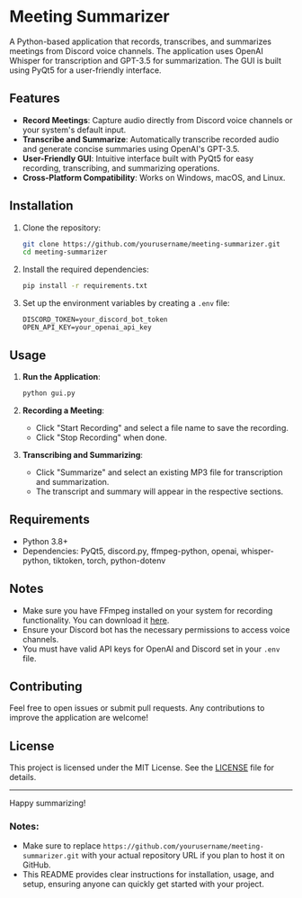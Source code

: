 # Meeting Summarizer

A Python-based application that records, transcribes, and summarizes meetings from Discord voice channels. The application uses OpenAI Whisper for transcription and GPT-3.5 for summarization. The GUI is built using PyQt5 for a user-friendly interface.

## Features

- **Record Meetings**: Capture audio directly from Discord voice channels or your system's default input.
- **Transcribe and Summarize**: Automatically transcribe recorded audio and generate concise summaries using OpenAI's GPT-3.5.
- **User-Friendly GUI**: Intuitive interface built with PyQt5 for easy recording, transcribing, and summarizing operations.
- **Cross-Platform Compatibility**: Works on Windows, macOS, and Linux.

## Installation

1. Clone the repository:
   ```bash
   git clone https://github.com/yourusername/meeting-summarizer.git
   cd meeting-summarizer
   ```

2. Install the required dependencies:
   ```bash
   pip install -r requirements.txt
   ```

3. Set up the environment variables by creating a `.env` file:
   ```
   DISCORD_TOKEN=your_discord_bot_token
   OPEN_API_KEY=your_openai_api_key
   ```

## Usage

1. **Run the Application**:
   ```bash
   python gui.py
   ```

2. **Recording a Meeting**:
   - Click "Start Recording" and select a file name to save the recording.
   - Click "Stop Recording" when done.

3. **Transcribing and Summarizing**:
   - Click "Summarize" and select an existing MP3 file for transcription and summarization.
   - The transcript and summary will appear in the respective sections.

## Requirements

- Python 3.8+
- Dependencies: PyQt5, discord.py, ffmpeg-python, openai, whisper-python, tiktoken, torch, python-dotenv

## Notes

- Make sure you have FFmpeg installed on your system for recording functionality. You can download it [here](https://ffmpeg.org/download.html).
- Ensure your Discord bot has the necessary permissions to access voice channels.
- You must have valid API keys for OpenAI and Discord set in your `.env` file.

## Contributing

Feel free to open issues or submit pull requests. Any contributions to improve the application are welcome!

## License

This project is licensed under the MIT License. See the [LICENSE](LICENSE) file for details.

---

Happy summarizing!


### Notes:
- Make sure to replace `https://github.com/yourusername/meeting-summarizer.git` with your actual repository URL if you plan to host it on GitHub.
- This README provides clear instructions for installation, usage, and setup, ensuring anyone can quickly get started with your project.